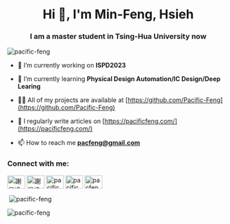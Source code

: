 <h1 align="center">Hi 👋, I'm Min-Feng, Hsieh</h1>
<h3 align="center">I am a master student in Tsing-Hua University now</h3>

<p align="left"> <img src="https://komarev.com/ghpvc/?username=pacific-feng&label=Profile%20views&color=0e75b6&style=flat" alt="pacific-feng" /> </p>

- 🔭 I’m currently working on **ISPD2023**

- 🌱 I’m currently learning **Physical Design Automation/IC Design/Deep Learing**

- 👨‍💻 All of my projects are available at [https://github.com/Pacific-Feng](https://github.com/Pacific-Feng)

- 📝 I regularly write articles on [https://pacificfeng.com/](https://pacificfeng.com/)

- 📫 How to reach me **pacfeng@gmail.com**

<h3 align="left">Connect with me:</h3>
<p align="left">
<a href="https://www.linkedin.com/in/%E6%97%BB%E5%B3%B0-%E8%AC%9D-6b7069265/" target="blank"><img align="center" src="https://raw.githubusercontent.com/rahuldkjain/github-profile-readme-generator/master/src/images/icons/Social/linked-in-alt.svg" alt="謝旻峰" height="30" width="40" /></a>
<a href="https://fb.com/謝旻峰" target="blank"><img align="center" src="https://raw.githubusercontent.com/rahuldkjain/github-profile-readme-generator/master/src/images/icons/Social/facebook.svg" alt="謝旻峰" height="30" width="40" /></a>
<a href="https://instagram.com/pacific_feng_blog" target="blank"><img align="center" src="https://raw.githubusercontent.com/rahuldkjain/github-profile-readme-generator/master/src/images/icons/Social/instagram.svg" alt="pacific峰的部落格 | 旅遊 美食 吃喝玩樂" height="30" width="40" /></a>
<a href="https://www.youtube.com/channel/UCebg2kX704ht7OIlmGumX-A" target="blank"><img align="center" src="https://raw.githubusercontent.com/rahuldkjain/github-profile-readme-generator/master/src/images/icons/Social/youtube.svg" alt="pacific峰的部落格" height="30" width="40" /></a>
<a href="https://www.leetcode.com/pacfeng" target="blank"><img align="center" src="https://raw.githubusercontent.com/rahuldkjain/github-profile-readme-generator/master/src/images/icons/Social/leet-code.svg" alt="pacfeng" height="30" width="40" /></a>
</p>

<p>&nbsp;<img align="center" src="https://github-readme-stats.vercel.app/api?username=pacific-feng&show_icons=true&locale=en" alt="pacific-feng" /></p>

<p><img align="left" src="https://github-readme-stats.vercel.app/api/top-langs?username=pacific-feng&show_icons=true&locale=en&layout=compact" alt="pacific-feng" /></p>
